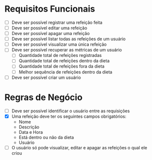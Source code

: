 # Requisitos Funcionais

- [ ] Deve ser possível registrar uma refeição feita
- [ ] Deve ser possível editar uma refeição
- [ ] Deve ser possível apagar uma refeição
- [ ] Deve ser possível listar todas as refeições de um usuário
- [ ] Deve ser possível visualizar uma única refeição
- [ ] Deve ser possível recuperar as métricas de um usuário
    - [ ] Quantidade total de refeições registradas
    - [ ] Quantidade total de refeições dentro da dieta
    - [ ] Quantidade total de refeições fora da dieta
    - [ ] Melhor sequência de refeições dentro da dieta
- [ ] Deve ser possível criar um usuário

# Regras de Negócio
- [ ] Deve ser possível identificar o usuário entre as requisições
- [x] Uma refeição deve ter os seguintes campos obrigatórios:
    - Nome
    - Descrição
    - Data e Hora
    - Está dentro ou não da dieta
    - Usuário
- [ ] O usuário só pode visualizar, editar e apagar as refeições o qual ele criou
